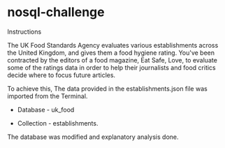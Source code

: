 # nosql-challenge

Instructions

The UK Food Standards Agency evaluates various establishments across the United Kingdom, and gives them a food hygiene rating. You've been contracted by the editors of a food magazine, Eat Safe, Love, to evaluate some of the ratings data in order to help their journalists and food critics decide where to focus future articles.


To achieve this, The data provided in the establishments.json file was imported from the Terminal. 

- Database - uk_food

- Collection - establishments. 

The database was modified and explanatory analysis done.
